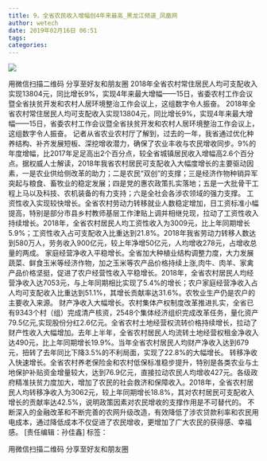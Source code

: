 ```yaml
---
title: 9，全省农民收入增幅创4年来最高_黑龙江频道_凤凰网
author: wetech
date: 2019年02月16日 06:51
tags: 
categories: 
---
```

            
<!-- more -->
                
<img align="center" border="0" src="http://p2.ifengimg.com/a/2016/0810/204c433878d5cf9size1_w16_h16.png" />
                
                
            
用微信扫描二维码
分享至好友和朋友圈
2018年全省农村常住居民人均可支配收入实现13804元，同比增长9%，实现4年来最大增幅——15日，省委农村工作会议暨全省扶贫开发和农村人居环境整治工作会议上，这组数字令人振奋。
2018年全省农村常住居民人均可支配收入实现13804元，同比增长9%，实现4年来最大增幅——15日，省委农村工作会议暨全省扶贫开发和农村人居环境整治工作会议上，这组数字令人振奋。
记者从省农业农村厅了解到，过去的一年，我省通过优化种养结构、补齐发展短板、深挖增收潜力，确保了农业丰收与农民增收同步。9%的年度增幅，比2017年足足高出2个百分点，较全省城镇居民收入增幅高2.6个百分点。据权威人士解读，2018年我省农村居民可支配收入大幅度增长的主要驱动因素，一是农业供给侧改革的助力；二是农民“双创”的支撑；三是经济作物种销异军突起与粮食、畜牧业的稳定发展；四是党的惠农政策扎实落地；五是一大批骨干工程上马以及科技、农机装备的有力支持；六是全社会各涉农领域的强力支撑。
工资性收入实现较快增长。全省农村劳动力转移就业人数稳定增加，日工资标准小幅提高，特别是部分市县乡村教师基层工作津贴上调并相继兑现，拉动了工资性收入持续增长。2018年，全省农村居民人均工资性收入为3009元，比上年同期增长5.9%；工资性收入占可支配收入比重达到21.8%。2018年我省劳动力转移人数达到580万人，劳务收入900亿元，较上年净增50亿元，人均增收278元，占增收总量的两成。
家庭经营净收入平稳增长。全省加大种植业结构调整力度，大力发展蔬菜、鲜食玉米等经济作物，加之玉米等农产品价格持续上涨,肉牛、肉羊、家禽产品价格坚挺，促进了农户经营性收入平稳增长。2018年，全省农村居民人均经营净收入达7053元，与上年同期相比实现了5.4%的增长；农户家庭经营净收入占人均可支配收入比重达到51.1%，其增长贡献率达31.6%。农牧业生产仍是农户的主要收入来源。
财产净收入大幅增长。农村集体产权制度改革推进扎实，全省已有9343个村（组）完成清产核资，2548个集体经济组织完成改革任务，量化资产79.5亿元,实现股份分红2.6亿元。全省农村土地经营权流转价格持续增长，拉动了财产性收入大幅增加。去年上半年，全省农村居民人均流转土地经营权租金净收入达490元，比上年同期增长19.9%。当年全省农村居民人均财产净收入达到679元，扭转了去年同比下降3.5%的不利局面，实现了22.8%的大幅增长。
转移净收入快速增长。全省农村养老保险金和农村低保标准稳步提升，特别是各类农业与土地保护补贴资金增量较大，达到76.9亿元，直接拉动农民人均增收427元。各级政府精准扶贫力度加大，增加了农民的社会救济和保障收入。2018年，全省农村居民人均转移净收入为3062元，较上年同期增长18.8%，其对农村居民可支配收入增长的贡献率达42.5%，说明政策因素对农民增收的支撑作用是不可替代的。
不断深入的金融改革和不断完善的农网升级改造，有效降低了涉农贷款利率和农民用电成本，通过降低成本不仅促进了农民增收，更增加了广大农民的获得感、幸福感。
[责任编辑：孙佳鑫]
标签：
 
             
用微信扫描二维码
分享至好友和朋友圈
